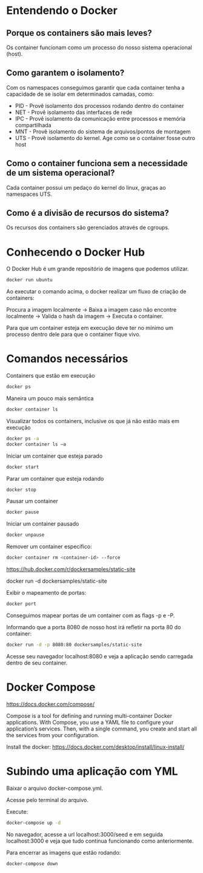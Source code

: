 # Entendendo o Docker 

## Porque os containers são mais leves?

Os container funcionam como um processo do nosso sistema operacional (host).

## Como garantem o isolamento?

Com os namespaces conseguimos garantir que cada container tenha a capacidade de se isolar em determinados camadas, como:

- PID - Provê isolamento dos processos rodando dentro do container
- NET - Provê isolamento das interfaces de rede
- IPC - Provê isolamento da comunicação entre processos e memória compartilhada
- MNT - Provê isolamento do sistema de arquivos/pontos de montagem
- UTS - Provê isolamento do kernel. Age como se o container fosse outro host

## Como o container funciona sem a necessidade de um sistema operacional?

Cada container possui um pedaço do kernel do linux, graças ao namespaces UTS.

## Como é a divisão de recursos do sistema?

Os recursos dos containers são gerenciados através de cgroups.




# Conhecendo o Docker Hub

O Docker Hub é um grande repositório de imagens que podemos utilizar.

```bash
docker run ubuntu
```
Ao executar o comando acima, o docker realizar um fluxo de criação de containers:

Procura a imagem localmente -> Baixa a imagem caso não encontre localmente -> Valida o hash da imagem -> Executa o container.

Para que um container esteja em execução deve ter no mínimo um processo dentro dele para que o container fique vivo.




# Comandos necessários

Containers que estão em execução
```bash
docker ps
```
Maneira um pouco mais semântica 
```bash
docker container ls
```

Visualizar todos os containers, inclusive os que já não estão mais em execução
```bash
docker ps -a
docker container ls –a
```

Iniciar um container que esteja parado
```bash
docker start
```

Parar um container que esteja rodando
```bash
docker stop
```

Pausar um container
```bash
docker pause
```

Iniciar um container pausado
```bash
docker unpause
```

Remover um container específico:
 ```bash
docker container rm <container-id> --force
```
 
https://hub.docker.com/r/dockersamples/static-site

docker run -d dockersamples/static-site

Exibir o mapeamento de portas: 
```bash
docker port
```

Conseguimos mapear portas de um container com as flags -p e -P.

Informando que a porta 8080 de nosso host irá refletir na porta 80 do container:
```bash
docker run -d -p 8080:80 dockersamples/static-site
```
Acesse seu navegador localhost:8080 e veja a aplicação sendo carregada dentro de seu container.




# Docker Compose

https://docs.docker.com/compose/

Compose is a tool for defining and running multi-container Docker applications. With Compose, you use a YAML file to configure your application’s services. Then, with a single command, you create and start all the services from your configuration.

Install the docker: https://docs.docker.com/desktop/install/linux-install/




# Subindo uma aplicação com YML
 
Baixar o arquivo docker-compose.yml.
 
Acesse pelo terminal do arquivo.
 
Execute:
 
```bash
docker-compose up -d
```
No navegador, acesse a url localhost:3000/seed e em seguida localhost:3000 e veja que tudo continua funcionando como anteriormente.
 
Para encerrar as imagens que estão rodando:
 
```bash
docker-compose down
```
